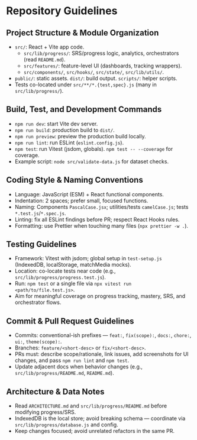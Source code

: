# Repository Guidelines

## Project Structure & Module Organization
- `src/`: React + Vite app code.
  - `src/lib/progress/`: SRS/progress logic, analytics, orchestrators (read `README.md`).
  - `src/features/`: feature-level UI (dashboards, tracking wrappers).
  - `src/components/`, `src/hooks/`, `src/state/`, `src/lib/utils/`.
- `public/`: static assets. `dist/`: build output. `scripts/`: helper scripts.
- Tests co-located under `src/**/*.{test,spec}.js` (many in `src/lib/progress/`).

## Build, Test, and Development Commands
- `npm run dev`: start Vite dev server.
- `npm run build`: production build to `dist/`.
- `npm run preview`: preview the production build locally.
- `npm run lint`: run ESLint (`eslint.config.js`).
- `npm test`: run Vitest (jsdom, globals). `npm test -- --coverage` for coverage.
- Example script: `node src/validate-data.js` for dataset checks.

## Coding Style & Naming Conventions
- Language: JavaScript (ESM) + React functional components.
- Indentation: 2 spaces; prefer small, focused functions.
- Naming: Components `PascalCase.jsx`; utilities/tests `camelCase.js`; tests `*.test.js`/`*.spec.js`.
- Linting: fix all ESLint findings before PR; respect React Hooks rules.
- Formatting: use Prettier when touching many files (`npx prettier -w .`).

## Testing Guidelines
- Framework: Vitest with jsdom; global setup in `test-setup.js` (IndexedDB, localStorage, matchMedia mocks).
- Location: co-locate tests near code (e.g., `src/lib/progress/progress.test.js`).
- Run: `npm test` or a single file via `npx vitest run <path/to/file.test.js>`.
- Aim for meaningful coverage on progress tracking, mastery, SRS, and orchestrator flows.

## Commit & Pull Request Guidelines
- Commits: conventional-ish prefixes — `feat:`, `fix(scope):`, `docs:`, `chore:`, `ui:`, `theme(scope):`.
- Branches: `feature/<short-desc>` or `fix/<short-desc>`.
- PRs must: describe scope/rationale, link issues, add screenshots for UI changes, and pass `npm run lint` and `npm test`.
- Update adjacent docs when behavior changes (e.g., `src/lib/progress/README.md`, `README.md`).

## Architecture & Data Notes
- Read `ARCHITECTURE.md` and `src/lib/progress/README.md` before modifying progress/SRS.
- IndexedDB is the local store; avoid breaking schema — coordinate via `src/lib/progress/database.js` and config.
- Keep changes focused; avoid unrelated refactors in the same PR.

